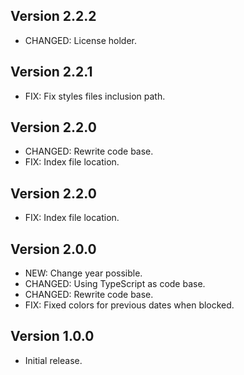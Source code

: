 ## Version 2.2.2
- CHANGED: License holder.

## Version 2.2.1
- FIX: Fix styles files inclusion path.

## Version 2.2.0
- CHANGED: Rewrite code base.
- FIX: Index file location.

## Version 2.2.0
- FIX: Index file location.

## Version 2.0.0
- NEW: Change year possible.
- CHANGED: Using TypeScript as code base.
- CHANGED: Rewrite code base.
- FIX: Fixed colors for previous dates when blocked.

## Version 1.0.0
- Initial release.